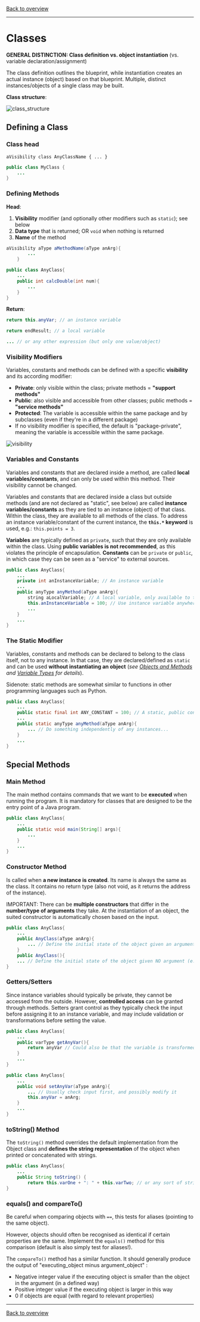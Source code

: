 [Back to overview](./00_Java_SyntaxGuide.md)

---
# Classes

**GENERAL DISTINCTION: Class definition vs. object instantiation** (vs. variable declaration/assignment)

The class definition outlines the blueprint, while instantiation creates an actual instance (object) based on that blueprint. Multiple, distinct instances/objects of a single class may be built.

**Class structure**:

![class_structure](class_structure.png)

## Defining a Class

### Class head
`aVisibility class AnyClassName { ... }`
```java
public class MyClass {
    ...
}
```

### Defining Methods

**Head**:

1. **Visibility** modifier (and optionally other modifiers such as `static`); see below
2. **Data type** that is returned; OR `void` when nothing is returned
3. **Name** of the method

```java
aVisibility aType aMethodName(aType anArg){
        ...
    }
```
```java
public class AnyClass{
    ...
    public int calcDouble(int num){
        ...
    }
}
```

**Return**:
```java
return this.anyVar; // an instance variable

return endResult; // a local variable

... // or any other expression (but only one value/object)
```

### Visibility Modifiers
Variables, constants and methods can be defined with a specific **visibility** and its according modifier:
- **Private**: only visible within the class; private methods = **"support methods"**
- **Public**: also visible and accessible from other classes; public methods = **"service methods"**
- **Protected**: The variable is accessible within the same package and by subclasses (even if they're in a different package)
- If no visibility modifier is specified, the default is "package-private", meaning the variable is accessible within the same package.

![visibility](visibility.png)

### Variables and Constants
Variables and constants that are declared inside a method, are called **local variables/constants**, and can only be used within this method. Their visibility cannot be changed.

Variables and constants that are declared inside a class but outside methods (and are not declared as "static", see below) are called **instance variables/constants** as they are tied to an instance (object) of that class. Within the class, they are available to all methods of the class. To address an instance variable/constant of the current instance, the **`this.*` keyword** is used, e.g.: `this.points = 3`.

**Variables** are typically defined as `private`, such that they are only available within the class. Using **public variables is not recommended**, as this violates the principle of encapsulation. **Constants** can be `private` or `public`, in which case they can be seen as a "service" to external sources.

```java
public class AnyClass{
    ...
    private int anInstanceVariable; // An instance variable
    ...
    public anyType anyMethod(aType anArg){
        string aLocalVariable; // A local variable, only available to the method
        this.anInstanceVariable = 100; // Use instance variable anywhere using this.*
        ...
    }
    ...
}
```

### The Static Modifier
Variables, constants and methods can be declared to belong to the class itself, not to any instance. In that case, they are declared/defined as `static` and can be used **without instantiating an object** (*see [Objects and Methods](05_Objects_and_Methods.md) and [Variable Types](06_Variable_Types.md) for details*). 

Sidenote: static methods are somewhat similar to functions in other programming languages such as Python.

```java
public class AnyClass{
    ...
    public static final int ANY_CONSTANT = 100; // A static, public constant
    ...
    public static anyType anyMethod(aType anArg){
        ... // Do something independently of any instances...
    }
    ...
}
```

## Special Methods

### Main Method
The main method contains commands that we want to be **executed** when running the program. It is mandatory for classes that are designed to be the entry point of a Java program.
```java
public class AnyClass{
    ...
    public static void main(String[] args){
        ...
    }
    ...
}
```

### Constructor Method
Is called when **a new instance is created**. Its name is always the same as the class. It contains no return type (also not void, as it returns the address of the instance).

IMPORTANT: There can be **multiple constructors** that differ in the **number/type of arguments** they take. At the instantiation of an object, the suited constructor is automatically chosen based on the input.

```java
public class AnyClass{
    ...
    public AnyClass(aType anArg){
        ... // Define the initial state of the object given an argument
    }
    public AnyClass(){
    ... // Define the initial state of the object given NO argument (e.g. using default values)
}
```

### Getters/Setters
Since instance variables should typically be private, they cannot be accessed from the outside. However, **controlled access** can be granted through methods. Setters grant control as they typically check the input before assigning it to an instance variable, and may include validation or transformations before setting the value.
```java
public class AnyClass{
    ...
    public varType getAnyVar(){
        return anyVar // Could also be that the variable is transformed before...
    }
    ...
}
```
```java
public class AnyClass{
    ...
    public void setAnyVar(aType anArg){
        ... // Usually check input first, and possibly modify it
        this.anyVar = anArg;
    }
    ...
}
```

### toString() Method
The `toString()` method overrides the default implementation from the Object class and **defines the string representation** of the object when printed or concatenated with strings.
```java
public class AnyClass{
    ...
    public String toString() {
        return this.varOne + ": " + this.varTwo; // or any sort of string describing the object
}
```
### equals() and compareTo()

Be careful when comparing objects with `==`, this tests for aliases (pointing to the same object).

However, objects should often be recognised as identical if certain properties are the same. Implement the `equals()` method for this comparison (default is also simply test for aliases!).

The `compareTo()` method has a similar function. It should generally produce the output of "executing_object minus argument_object" :
- Negative integer value if the executing object is smaller than the object in the argument (in a defined way)
- Positive integer value if the executing object is larger in this way
- 0 if objects are equal (with regard to relevant properties)


---

[Back to overview](./00_Java_SyntaxGuide.md)

